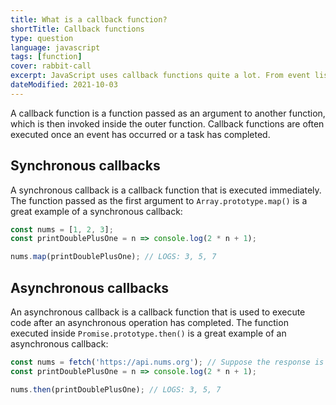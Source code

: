 ```yaml
---
title: What is a callback function?
shortTitle: Callback functions
type: question
language: javascript
tags: [function]
cover: rabbit-call
excerpt: JavaScript uses callback functions quite a lot. From event listeners to asynchronous code, they're an invaluable tool you need to master.
dateModified: 2021-10-03
---
```


A callback function is a function passed as an argument to another function, which is then invoked inside the outer function. Callback functions are often executed once an event has occurred or a task has completed.

## Synchronous callbacks

A synchronous callback is a callback function that is executed immediately. The function passed as the first argument to `Array.prototype.map()` is a great example of a synchronous callback:

```js
const nums = [1, 2, 3];
const printDoublePlusOne = n => console.log(2 * n + 1);

nums.map(printDoublePlusOne); // LOGS: 3, 5, 7
```

## Asynchronous callbacks

An asynchronous callback is a callback function that is used to execute code after an asynchronous operation has completed. The function executed inside `Promise.prototype.then()` is a great example of an asynchronous callback:

```js
const nums = fetch('https://api.nums.org'); // Suppose the response is [1, 2, 3]
const printDoublePlusOne = n => console.log(2 * n + 1);

nums.then(printDoublePlusOne); // LOGS: 3, 5, 7
```
